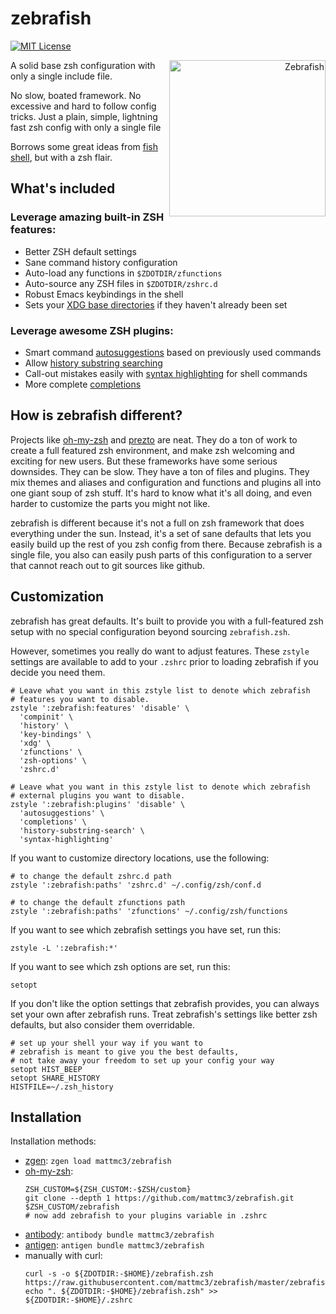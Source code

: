 # zebrafish

[![MIT License](https://img.shields.io/badge/license-MIT-007EC7.svg?style=flat-square)](/LICENSE)

<a title="Azul [Copyrighted free use], via Wikimedia Commons" href="https://commons.wikimedia.org/wiki/File:Zebrafisch.jpg" align="right"><img align="right" width="250" alt="Zebrafish" src="https://upload.wikimedia.org/wikipedia/commons/thumb/a/ac/Zebrafisch.jpg/512px-Zebrafisch.jpg"></a>

A solid base zsh configuration with only a single include file.

No slow, boated framework. No excessive and hard to follow config tricks.
Just a plain, simple, lightning fast zsh config with only a single file

Borrows some great ideas from [fish shell][fish-shell], but with a zsh flair.

## What's included

### Leverage amazing built-in ZSH features:

- Better ZSH default settings
- Sane command history configuration
- Auto-load any functions in `$ZDOTDIR/zfunctions`
- Auto-source any ZSH files in `$ZDOTDIR/zshrc.d`
- Robust Emacs keybindings in the shell
- Sets your [XDG base directories][xdg-basedirs] if they haven't already been set

### Leverage awesome ZSH plugins:

- Smart command [autosuggestions][zsh-autosuggestions] based on previously used commands
- Allow [history substring searching][zsh-history-substring-search]
- Call-out mistakes easily with [syntax highlighting][fast-syntax-highlighting] for shell commands
- More complete [completions][zsh-completions]

## How is zebrafish different?

Projects like [oh-my-zsh] and [prezto] are neat. They do a ton of work to create a
full featured zsh environment, and make zsh welcoming and exciting for new users.
But these frameworks have some serious downsides. They can be slow. They have a
ton of files and plugins. They mix themes and aliases and configuration and functions
and plugins all into one giant soup of zsh stuff. It's hard to know what it's all
doing, and even harder to customize the parts you might not like.

zebrafish is different because it's not a full on zsh framework that does everything
under the sun. Instead, it's a set of sane defaults that lets you easily build up the
rest of you zsh config from there. Because zebrafish is a single file, you also can
easily push parts of this configuration to a server that cannot reach out to git
sources like github.

## Customization

zebrafish has great defaults. It's built to provide you with a full-featured
zsh setup with no special configuration beyond sourcing `zebrafish.zsh`.

However, sometimes you really do want to adjust features. These `zstyle`
settings are available to add to your `.zshrc` prior to loading zebrafish
if you decide you need them.

```shell
# Leave what you want in this zstyle list to denote which zebrafish
# features you want to disable.
zstyle ':zebrafish:features' 'disable' \
  'compinit' \
  'history' \
  'key-bindings' \
  'xdg' \
  'zfunctions' \
  'zsh-options' \
  'zshrc.d'

# Leave what you want in this zstyle list to denote which zebrafish
# external plugins you want to disable.
zstyle ':zebrafish:plugins' 'disable' \
  'autosuggestions' \
  'completions' \
  'history-substring-search' \
  'syntax-highlighting'
```

If you want to customize directory locations, use the following:

```shell
# to change the default zshrc.d path
zstyle ':zebrafish:paths' 'zshrc.d' ~/.config/zsh/conf.d

# to change the default zfunctions path
zstyle ':zebrafish:paths' 'zfunctions' ~/.config/zsh/functions
```

If you want to see which zebrafish settings you have set, run this:

```shell
zstyle -L ':zebrafish:*'
```

If you want to see which zsh options are set, run this:

```shell
setopt
```

If you don't like the option settings that zebrafish provides, you can always
set your own after zebrafish runs. Treat zebrafish's settings like better zsh
defaults, but also consider them overridable.

```shell
# set up your shell your way if you want to
# zebrafish is meant to give you the best defaults,
# not take away your freedom to set up your config your way
setopt HIST_BEEP
setopt SHARE_HISTORY
HISTFILE=~/.zsh_history
```

## Installation

Installation methods:
- [zgen]: `zgen load mattmc3/zebrafish`
- [oh-my-zsh]:
  ```shell
  ZSH_CUSTOM=${ZSH_CUSTOM:-$ZSH/custom}
  git clone --depth 1 https://github.com/mattmc3/zebrafish.git $ZSH_CUSTOM/zebrafish
  # now add zebrafish to your plugins variable in .zshrc
  ```
- [antibody]: `antibody bundle mattmc3/zebrafish`
- [antigen]: `antigen bundle mattmc3/zebrafish`
- manually with curl:
  ```shell
  curl -s -o ${ZDOTDIR:-$HOME}/zebrafish.zsh https://raw.githubusercontent.com/mattmc3/zebrafish/master/zebrafish.plugin.zsh
  echo ". ${ZDOTDIR:-$HOME}/zebrafish.zsh" >> ${ZDOTDIR:-$HOME}/.zshrc
  ```

[antibody]:                      https://getantibody.github.io
[antigen]:                       https://github.com/zsh-users/antigen
[fast-syntax-highlighting]:      https://github.com/zdharma/fast-syntax-highlighting
[fish-shell]:                    https://fishshell.com/
[oh-my-zsh]:                     https://github.com/robbyrussell/oh-my-zsh
[prezto]:                        https://github.com/sorin-ionescu/prezto
[xdg-basedirs]:                  https://standards.freedesktop.org/basedir-spec/basedir-spec-latest.html
[zgen]:                          https://github.com/tarjoilija/zgen
[zsh-autosuggestions]:           https://github.com/zsh-users/zsh-autosuggestions
[zsh-completions]:               https://github.com/zsh-users/zsh-completions
[zsh-history-substring-search]:  https://github.com/zsh-users/zsh-history-substring-search

